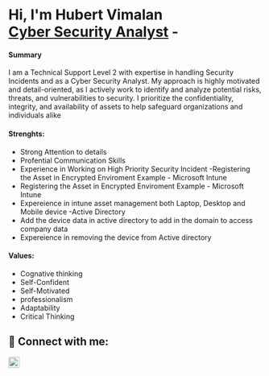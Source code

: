 <h1>Hi, I'm Hubert Vimalan <br/><a href="https://github.com/Hubertvimalan">Cyber Security Analyst</a>
-<h4> <b> Summary</b></h1>
 I am a Technical Support Level 2 with expertise in handling Security Incidents and as a Cyber Security Analyst. My approach is highly motivated and detail-oriented, as I actively work to identify and analyze potential risks, threats, and vulnerabilities to security. I prioritize the confidentiality, integrity, and availability of assets to help safeguard organizations and individuals alike
  
<h4> <b></b>Strenghts:</h4></B>

 - Strong Attention to details
 - Profential Communication Skills
- Experience in Working on High Priority Security Incident
-Registering the Asset in Encrypted Enviroment Example - Microsoft Intune
- Registering the Asset in Encrypted Enviroment Example - Microsoft Intune
- Expereience in intune asset management both Laptop, Desktop and Mobile device
-Active Directory
- Add the device data in active directory to add in the domain to access company data
- Expereience in removing the device from Active directory

 <h4> <b>Values:</b> </h4>
 
 - Cognative thinking
 - Self-Confident
 - Self-Motivated
 - professionalism
 - Adaptability
 - Critical Thinking


<h2> 🤳 Connect with me:</h2>

[<img align="left" alt="JoshMadakor | LinkedIn" width="22px" src="https://cdn.jsdelivr.net/npm/simple-icons@v3/icons/linkedin.svg" />][linkedin]

[linkedin]: www.linkedin.com/in/hubert-vimalan-89632891
